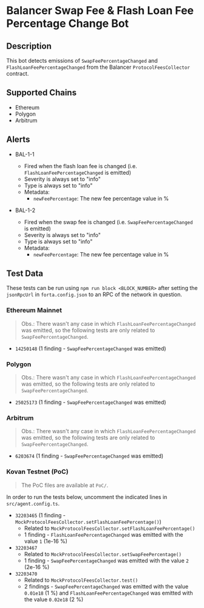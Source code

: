 # Balancer Swap Fee & Flash Loan Fee Percentage Change Bot

## Description

This bot detects emissions of `SwapFeePercentageChanged` and `FlashLoanFeePercentageChanged` from the Balancer
`ProtocolFeesCollector` contract.

## Supported Chains

- Ethereum
- Polygon
- Arbitrum

## Alerts

- BAL-1-1
  - Fired when the flash loan fee is changed (i.e. `FlashLoanFeePercentageChanged` is emitted)
  - Severity is always set to "info"
  - Type is always set to "info"
  - Metadata:
    - `newFeePercentage`: The new fee percentage value in %

- BAL-1-2
  - Fired when the swap fee is changed (i.e. `SwapFeePercentageChanged` is emitted)
  - Severity is always set to "info"
  - Type is always set to "info"
  - Metadata:
    - `newFeePercentage`: The new fee percentage value in %

## Test Data

These tests can be run using `npm run block <BLOCK_NUMBER>` after setting the `jsonRpcUrl` in `forta.config.json` to an RPC of the network in question.

### Ethereum Mainnet

> Obs.: There wasn't any case in which `FlashLoanFeePercentageChanged` was emitted, so the following tests are only related to `SwapFeePercentageChanged`.

- `14250148` (1 finding - `SwapFeePercentageChanged` was emitted)

### Polygon

> Obs.: There wasn't any case in which `FlashLoanFeePercentageChanged` was emitted, so the following tests are only related to `SwapFeePercentageChanged`.

- `25025173` (1 finding - `SwapFeePercentageChanged` was emitted)

### Arbitrum

> Obs.: There wasn't any case in which `FlashLoanFeePercentageChanged` was emitted, so the following tests are only related to `SwapFeePercentageChanged`.

- `6203674` (1 finding - `SwapFeePercentageChanged` was emitted)

### Kovan Testnet (PoC)

> The PoC files are available at `PoC/`.

In order to run the tests below, uncomment the indicated lines in `src/agent.config.ts`.

- `32203465` (1 finding - `MockProtocolFeesCollector.setFlashLoanFeePercentage()`)
  - Related to `MockProtocolFeesCollector.setFlashLoanFeePercentage()`
  - 1 finding - `FlashLoanFeePercentageChanged` was emitted with the value `1` (1e-16 %)
- `32203467`
  - Related to `MockProtocolFeesCollector.setSwapFeePercentage()`
  - 1 finding - `SwapFeePercentageChanged` was emitted with the value `2` (2e-16 %)
- `32203470`
  - Related to `MockProtocolFeesCollector.test()`
  - 2 findings - `SwapFeePercentageChanged` was emitted with the value `0.01e18` (1 %) and `FlashLoanFeePercentageChanged` was emitted with the value `0.02e18` (2 %)
